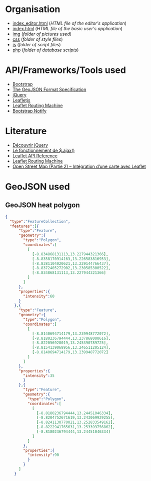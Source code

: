# Organisation
* [index_editor.html](index_editor.html) (*HTML file of the editor's application*)
* [index.html](index.html) (*HTML file of the basic user's application*)
* [img](img) (*folder of pictures used*)
* [css](css) (*folder of style files*)
* [js](js) (*folder of script files*)
* [php](php) (*folder of database scripts*)

# API/Frameworks/Tools used
* [Bootstrap](http://getbootstrap.com/)
* [The GeoJSON Format Specification](http://geojson.org/geojson-spec.html)
* [jQuery](https://jquery.com/)
* [Leafletjs](http://leafletjs.com/)
* [Leaflet Routing Machine](http://www.liedman.net/leaflet-routing-machine/)
* [Bootstrap Notify](http://bootstrap-notify.remabledesigns.com/)

# Literature
* [Découvrir jQuery](https://openclassrooms.com/courses/jquery-ecrivez-moins-pour-faire-plus/decouvrir-jquery)
* [Le fonctionnement de $.ajax()](https://openclassrooms.com/courses/un-site-web-dynamique-avec-jquery/le-fonctionnement-de-ajax)
* [Leaflet API Reference](http://leafletjs.com/reference.html)
* [Leaflet Routing Machine](http://www.liedman.net/leaflet-routing-machine/#getting-started)
* [Open Street Map (Partie 2) – Intégration d’une carte avec Leaflet](https://blog.netapsys.fr/open-street-map-partie-2-integration-dune-carte-avec-leaflet/)

# GeoJSON used
## GeoJSON heat polygon
```json
{
  "type":"FeatureCollection",
  "features":[{
      "type":"Feature",
      "geometry":{
        "type":"Polygon",
        "coordinates":[
          [
            [-8.834868131113,13.227944321366],
            [-8.8358170914163,13.226583816953],
            [-8.8381104020621,13.229144766437],
            [-8.8372405272902,13.230585300522],
            [-8.834868131113,13.227944321366]
          ]
        ]
      },
      "properties":{
        "intensity":60
      }
    },{
      "type":"Feature",
      "geometry":{
        "type":"Polygon",
        "coordinates":[
          [
            [-8.8140694714179,13.239948772072],
            [-8.8180236794444,13.237868000616],
            [-8.822056928019,13.245390789725],
            [-8.8154139068956,13.246511205124],
            [-8.8140694714179,13.239948772072]
          ]
        ]
      },
      "properties":{
        "intensity":35
        }
      },{
        "type":"Feature",
        "geometry":{
          "type":"Polygon",
          "coordinates":[
            [
              [-8.8180236794444,13.24451046334],
              [-8.8204752671619,13.243069929255],
              [-8.8241130770021,13.252833549162],
              [-8.8222941765631,13.253393756862],
              [-8.8180236794444,13.24451046334]
            ]
          ]
        },
        "properties":{
          "intensity":90
          }
        }
      ]
    }
```
